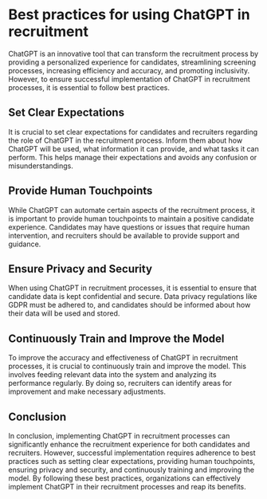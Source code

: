 Best practices for using ChatGPT in recruitment
=========================================================================================================

ChatGPT is an innovative tool that can transform the recruitment process by providing a personalized experience for candidates, streamlining screening processes, increasing efficiency and accuracy, and promoting inclusivity. However, to ensure successful implementation of ChatGPT in recruitment processes, it is essential to follow best practices.

Set Clear Expectations
----------------------

It is crucial to set clear expectations for candidates and recruiters regarding the role of ChatGPT in the recruitment process. Inform them about how ChatGPT will be used, what information it can provide, and what tasks it can perform. This helps manage their expectations and avoids any confusion or misunderstandings.

Provide Human Touchpoints
-------------------------

While ChatGPT can automate certain aspects of the recruitment process, it is important to provide human touchpoints to maintain a positive candidate experience. Candidates may have questions or issues that require human intervention, and recruiters should be available to provide support and guidance.

Ensure Privacy and Security
---------------------------

When using ChatGPT in recruitment processes, it is essential to ensure that candidate data is kept confidential and secure. Data privacy regulations like GDPR must be adhered to, and candidates should be informed about how their data will be used and stored.

Continuously Train and Improve the Model
----------------------------------------

To improve the accuracy and effectiveness of ChatGPT in recruitment processes, it is crucial to continuously train and improve the model. This involves feeding relevant data into the system and analyzing its performance regularly. By doing so, recruiters can identify areas for improvement and make necessary adjustments.

Conclusion
----------

In conclusion, implementing ChatGPT in recruitment processes can significantly enhance the recruitment experience for both candidates and recruiters. However, successful implementation requires adherence to best practices such as setting clear expectations, providing human touchpoints, ensuring privacy and security, and continuously training and improving the model. By following these best practices, organizations can effectively implement ChatGPT in their recruitment processes and reap its benefits.

